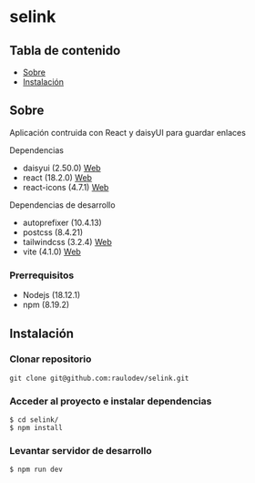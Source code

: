 # selink

## Tabla de contenido

- [Sobre](#about)
- [Instalación](#getting_started)

## Sobre <a name = "about"></a>

Aplicación contruida con React y daisyUI para guardar enlaces

Dependencias

- daisyui (2.50.0) [Web](https://daisyui.com/docs/install/)
- react (18.2.0) [Web](https://reactjs.org/docs/getting-started.html)
- react-icons (4.7.1) [Web](https://react-icons.github.io/react-icons/)

Dependencias de desarrollo

- autoprefixer (10.4.13)
- postcss (8.4.21)
- tailwindcss (3.2.4) [Web](https://tailwindcss.com/docs/installation)
- vite (4.1.0) [Web](https://vitejs.dev/guide/)

### Prerrequisitos

- Nodejs (18.12.1)
- npm (8.19.2)

## Instalación <a name = "getting_started"></a>

### Clonar repositorio

```console
git clone git@github.com:raulodev/selink.git
```

### Acceder al proyecto e instalar dependencias

```console
$ cd selink/
$ npm install
```

### Levantar servidor de desarrollo

```console
$ npm run dev
```
